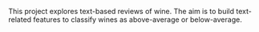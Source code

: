This project explores text-based reviews of wine. The aim is to build text-related features to classify wines as above-average or below-average.
